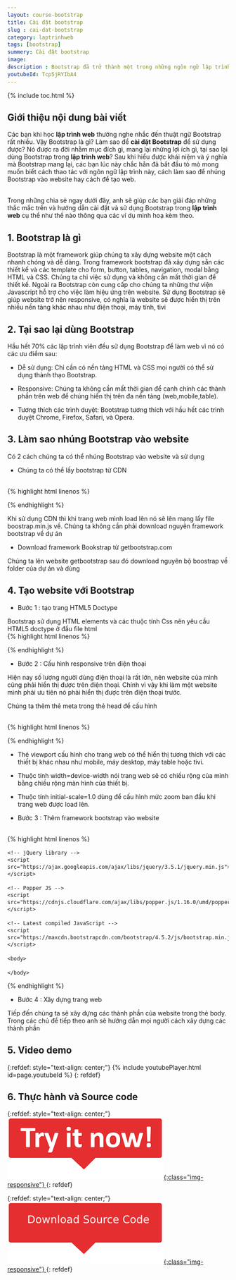 ```yaml
---
layout: course-bootstrap
title: Cài đặt bootstrap
slug : cai-dat-bootstrap
category: laptrinhweb
tags: [bootstrap]
summery: Cài đặt bootstrap
image:
description : Bootstrap đã trở thành một trong những ngôn ngữ lập trình web được sử dụng phổ biến hiện nay. Bài viết này sẽ giúp bạn hiểu được Bootstrap là gì? Và hướng dẫn cách cài đặt Bootstrap để sử dụng trong lập trình web. Đồng thời qua những chia sẻ trong bài viết, cũng sẽ giúp biết được ngôn ngữ lập trình này được ra đời nhằm mục đích gì, mang lại những lợi ích gì, tại sao lại dùng Bootstrap trong lập trình web? Đồng thời nắm được cách thao tác với ngôn ngữ lập trình này, cách làm sao để nhúng Bootstrap vào website hay cách để tạo web.
youtubeId: Tcp5jRYIbA4
---
```


{% include toc.html %}

## **Giới thiệu nội dung bài viết**

Các bạn khi học <b>lập trình web</b> thường nghe nhắc đến thuật ngữ Bootstrap rất nhiều. Vậy Bootstrap là gì? Làm sao để <b>cài đặt Bootstrap</b> để sử dụng được? Nó được ra đời nhằm mục đích gì, mang lại những lợi ích gì, tại sao lại dùng Bootstrap trong <b>lập trình web</b>? Sau khi hiểu được khái niệm và ý nghĩa mà Bootstrap mang lại, các bạn lúc này chắc hẳn đã bắt đầu tò mò mong muốn biết cách thao tác với ngôn ngữ lập trình này, cách làm sao để nhúng Bootstrap vào website hay cách để tạo web.

<br>
Trong những chia sẻ ngay dưới đây, anh sẽ giúp các bạn giải đáp những thắc mắc trên và hướng dẫn cài đặt và sử dụng Bootstrap trong <b>lập trình web</b> cụ thể như thế nào thông qua các ví dụ minh hoạ kèm theo.
 

## **1. Bootstrap là gì**

Bootstrap là một framework giúp chúng ta xây dựng website một cách nhanh chóng và dễ dàng. Trong framework bootstrap đã xây dựng sẵn các thiết kế và các template cho form, button, tables, navigation, modal bằng HTML và CSS. Chúng ta chỉ việc sử dụng và không cần mất thời gian để thiết kế. Ngoài ra Bootstrap còn cung cấp cho chúng ta những thư viện Javascript hỗ trợ cho việc làm hiệu ứng trên website. Sử dụng Bootstrap sẽ giúp website trở nên responsive, có nghĩa là website sẽ được hiển thị trên nhiều nền tảng khác nhau như điện thoại, máy tính, tivi 

## **2. Tại sao lại dùng Bootstrap**

Hầu hết 70% các lập trình viên đều sử dụng Bootstrap để làm web vì nó có các ưu điểm sau:

- Dễ sử dụng: Chỉ cần có nền tảng HTML và CSS mọi người có thể sử dụng thành thạo Bootstrap.

- Responsive: Chúng ta không cần mất thời gian để canh chỉnh các thành phần trên web để chúng hiển thị trên đa nền tảng (web,mobile,table).

- Tương thích các trình duyệt: Bootstrap tương thích với hầu hết các trình duyệt Chrome, Firefox, Safari, và Opera.

## **3. Làm sao nhúng Bootstrap vào website**

Có 2 cách chúng ta có thể nhúng Bootstrap vào website và sử dụng

- Chúng ta có thể lấy bootstrap từ CDN
<br>
{% highlight html  linenos %}

 <!-- Latest compiled and minified CSS -->
<link rel="stylesheet" href="https://maxcdn.bootstrapcdn.com/bootstrap/4.5.2/css/bootstrap.min.css">

<!-- jQuery library -->
<script src="https://ajax.googleapis.com/ajax/libs/jquery/3.5.1/jquery.min.js"></script>

<!-- Popper JS -->
<script src="https://cdnjs.cloudflare.com/ajax/libs/popper.js/1.16.0/umd/popper.min.js"></script>

<!-- Latest compiled JavaScript -->
<script src="https://maxcdn.bootstrapcdn.com/bootstrap/4.5.2/js/bootstrap.min.js"></script> 

{% endhighlight %}

Khi sử dụng CDN thì khi trang web mình load lên nó sẽ lên mạng lấy file boostrap.min.js về. Chúng ta không cần phải download nguyên framework bootstrap về dự án

- Download framework Bookstrap từ getbootstrap.com

Chúng ta lên website getbootstrap sau đó download nguyên bộ boostrap về folder của dự án và dùng

## **4. Tạo website với Bootstrap**

- Bước 1 : tạo trang HTML5 Doctype

Bootstrap sử dụng HTML elements và các thuộc tính Css nên yêu cầu HTML5 doctype ở đầu file html
<br>
{% highlight html  linenos %}

<!DOCTYPE html>
<html lang="en">
  <head>
    <meta charset="utf-8">
  </head>
</html>

{% endhighlight %}

- Bước 2 : Cấu hình responsive trên điện thoại

Hiện nay số lượng người dùng điện thoại là rất lớn, nên website của mình cũng phải hiển thị được trên điện thoại. Chính vì vậy khi làm một website mình phải ưu tiên nó phải hiển thị được trên điện thoại trước.

Chúng ta thêm thẻ meta trong thẻ head để cấu hình

<br>
{% highlight html  linenos %}

<meta name="viewport" content="width=device-width, initial-scale=1">

{% endhighlight %}

+ Thẻ viewport cấu hình cho trang web có thể hiển thị tương thích với các thiết bị khác nhau như mobile, máy desktop, máy table hoặc tivi.

+ Thuộc tính width=device-width nói trang web sẽ có chiều rộng của mình bằng chiều rộng màn hình của thiết bị.

+ Thuộc tính initial-scale=1.0 dùng để cấu hình mức zoom ban đầu khi trang web được load lên.

- Bước 3 : Thêm framework bootstrap vào website

<br>
{% highlight html  linenos %}

<!DOCTYPE html>
<html lang="en">
  <head>
    <meta charset="utf-8">
    <meta name="viewport" content="width=device-width, initial-scale=1">
  </head>
   <!-- Latest compiled and minified CSS -->
    <link rel="stylesheet" href="https://maxcdn.bootstrapcdn.com/bootstrap/4.5.2/css/bootstrap.min.css">

    <!-- jQuery library -->
    <script src="https://ajax.googleapis.com/ajax/libs/jquery/3.5.1/jquery.min.js"></script>

    <!-- Popper JS -->
    <script src="https://cdnjs.cloudflare.com/ajax/libs/popper.js/1.16.0/umd/popper.min.js"></script>

    <!-- Latest compiled JavaScript -->
    <script src="https://maxcdn.bootstrapcdn.com/bootstrap/4.5.2/js/bootstrap.min.js"></script> 

    <body>

    </body>

</html>

{% endhighlight %}

- Bước 4 : Xây dựng trang web

Tiếp đến chúng ta sẽ xây dựng các thành phần của website trong thẻ body. Trong các chủ đề tiếp theo anh sẽ hướng dẫn mọi người cách xây dựng các thành phần

## **5. Video demo**

{:refdef: style="text-align: center;"}
{% include youtubePlayer.html id=page.youtubeId %}
{: refdef}


## **6. Thực hành và Source code**

{:refdef: style="text-align: center;"}
<a href="https://levunguyen.com/hoc-lap-trinh-online-editor-js/" target="_blank"> ![Sourcecode ](/images/icon/tryit.png){:class="img-responsive"} </a>
{: refdef}

{:refdef: style="text-align: center;"}
<a href="https://github.com/levunguyen/Bootstrap" target="_blank"> ![Sourcecode ](/images/icon/githubsource.png){:class="img-responsive"} </a>
{: refdef}
